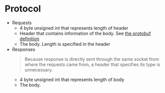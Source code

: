# Protocol

- Requests
    - 4 byte unsigned int that represents length of header
    - Header that contains information of the body. See [the protobuf definition](../protos/widen/general.proto)
    - The body. Length is specified in the header
- Responses
    > Because response is directly sent through the same socket from where the requests
    came from, a header that specifies its type is unnecessary.
    - 4 byte unsigned int that represents length of body 
    - The body. 